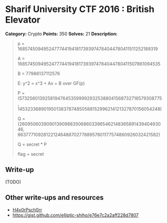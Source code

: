 # Sharif University CTF 2016 : British Elevator

**Category:** Crypto
**Points:** 350
**Solves:** 21
**Description:**

> p = 16857450949524777441941817393974784044780411511252189319 
> 
> A = 16857450949524777441941817393974784044780411507861094535 
> 
> B = 77986137112576 
> 
> E: y^2 = x^3 + Ax + B over GF(p) 
> 
> P = (5732560139258194764535999929325388041568732716579308775, 14532336890195013837874850588152996214121327870156054248) 
> 
> Q = (2609506039090139098835068603396546214836589143940493046, 8637771092812212464887027788957801177574860926032421582) 
> 
> Q = secret * P 
> 
> flag = secret


## Write-up

(TODO)

## Other write-ups and resources

* [H4x0rPsch0rr](http://hxp.io/blog/25/)
* https://gist.github.com/elliptic-shiho/e76e7c2a2aff228d7807
